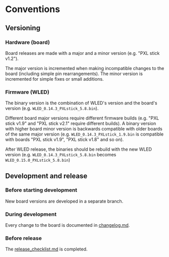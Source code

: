 # Conventions

## Versioning
### Hardware (board)
Board releases are made with a major and a minor version (e.g. "PXL stick v1.2").

The major version is incremented when making incompatible changes to the board (including simple pin rearrangements). The minor version is incremented for simple fixes or small additions.


### Firmware (WLED)
The binary version is the combination of WLED's version and the board's version (e.g. `WLED_0.14.3_PXLstick_5.8.bin`).

Different board major versions require different firmware builds (e.g. "PXL stick v1.9" and "PXL stick v2.1" require different builds). A binary version with higher board minor version is backwards compatible with older boards of the same major version (e.g. `WLED_0.14.3_PXLstick_1.9.bin` is compatible with boards "PXL stick v1.9", "PXL stick v1.8" and so on).

After WLED release, the binaries should be rebuild with the new WLED version (e.g. `WLED_0.14.3_PXLstick_5.8.bin` becomes `WLED_0.15.0_PXLstick_5.8.bin`)


## Development and release
### Before starting development
New board versions are developed in a separate branch.

### During development
Every change to the board is documented in [changelog.md](changelog.md).

### Before release
The [release_checklist.md](release_checklist.md) is completed.
